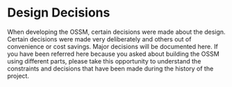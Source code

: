 # Design Decisions
When developing the OSSM, certain decisions were made about the design. Certain decisions were made very deliberately and others out of convenience or cost savings. Major decisions will be documented here. If you have been referred here because you asked about building the OSSM using different parts, please take this opportunity to understand the constraints and decisions that have been made during the history of the project.